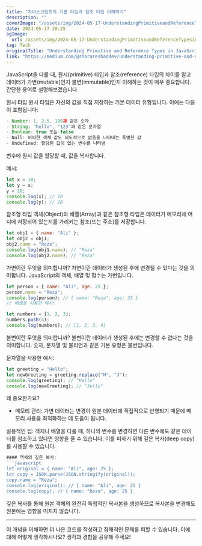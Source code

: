 ```yaml
---
title: "자바스크립트의 기본 타입과 참조 타입 이해하기"
description: ""
coverImage: "/assets/img/2024-05-17-UnderstandingPrimitiveandReferenceTypesinJavaScript_0.png"
date: 2024-05-17 20:25
ogImage: 
  url: /assets/img/2024-05-17-UnderstandingPrimitiveandReferenceTypesinJavaScript_0.png
tag: Tech
originalTitle: "Understanding Primitive and Reference Types in JavaScript"
link: "https://medium.com/@sharareshaddev/understanding-primitive-and-reference-types-in-javascript-1994e307de0b"
---
```



JavaScript을 다룰 때, 원시(primitive) 타입과 참조(reference) 타입의 차이를 알고 데이터가 가변(mutable)인지 불변(immutable)인지 이해하는 것이 매우 중요합니다. 간단한 용어로 설명해보겠습니다.

원시 타입
원시 타입은 자신의 값을 직접 저장하는 기본 데이터 유형입니다. 이에는 다음이 포함됩니다:

```js
- Number: 1, 2.5, 100과 같은 숫자
- String: "hello", "123"과 같은 문자열
- Boolean: true 또는 false
- Null: 어떠한 객체 값도 의도적으로 없음을 나타내는 특별한 값
- Undefined: 할당된 값이 없는 변수를 나타냄
```

변수에 원시 값을 할당할 때, 값을 복사합니다.

<div class="content-ad"></div>

예시:

```js
let x = 10;
let y = x;
y = 20;
console.log(x); // 10
console.log(y); // 20
```

참조형 타입
객체(Object)와 배열(Array)과 같은 참조형 타입은 데이터가 메모리에 어디에 저장되어 있는지를 가리키는 참조(또는 주소)를 저장합니다.

```js
let obj1 = { name: "Ali" };
let obj2 = obj1;
obj2.name = "Reza";
console.log(obj1.name); // "Reza"
console.log(obj2.name); // "Reza"
```

<div class="content-ad"></div>

가변이란 무엇을 의미합니까?
가변이란 데이터가 생성된 후에 변경될 수 있다는 것을 의미합니다. JavaScript의 객체, 배열 및 함수는 가변입니다.

```js
let person = { name: "Ali", age: 25 };
person.name = "Reza";
console.log(person); // { name: "Reza", age: 25 }
// 배열을 사용한 예시:

let numbers = [1, 2, 3];
numbers.push(4);
console.log(numbers); // [1, 2, 3, 4]
```

불변이란 무엇을 의미합니까?
불변이란 데이터가 생성된 후에는 변경할 수 없다는 것을 의미합니다. 숫자, 문자열 및 불리언과 같은 기본 유형은 불변입니다.

문자열을 사용한 예시:

<div class="content-ad"></div>

```js
let greeting = "Hello";
let newGreeting = greeting.replace("H", "J");
console.log(greeting); // "Hello"
console.log(newGreeting); // "Jello"
```

왜 중요한가요?
- 메모리 관리: 가변 데이터는 변경이 원본 데이터에 직접적으로 반영되기 때문에 메모리 사용을 최적화하는 데 도움이 됩니다.

실용적인 팁:
객체나 배열을 다룰 때, 하나의 변수를 변경하면 다른 변수에도 같은 데이터를 참조하고 있다면 영향을 줄 수 있습니다. 이를 피하기 위해 깊은 복사(deep copy)를 사용할 수 있습니다.

```js
#### 객체의 깊은 복사:
```javascript
let original = { name: "Ali", age: 25 };
let copy = JSON.parse(JSON.stringify(original));
copy.name = "Reza";
console.log(original); // { name: "Ali", age: 25 }
console.log(copy); // { name: "Reza", age: 25 }
```

<div class="content-ad"></div>

깊은 복사를 통해 원본 객체의 완전히 독립적인 복사본을 생성하므로 복사본을 변경해도 원본에는 영향을 미치지 않습니다.

---

이 개념을 이해하면 더 나은 코드를 작성하고 잠재적인 문제를 피할 수 있습니다. 이에 대해 어떻게 생각하시나요? 생각과 경험을 공유해 주세요!